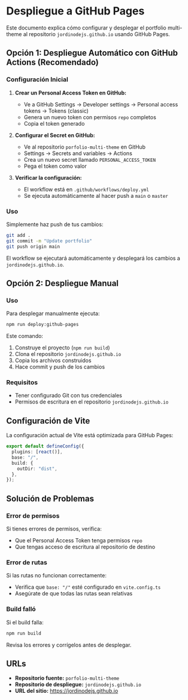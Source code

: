 # Despliegue a GitHub Pages

Este documento explica cómo configurar y desplegar el portfolio multi-theme al repositorio `jordinodejs.github.io` usando GitHub Pages.

## Opción 1: Despliegue Automático con GitHub Actions (Recomendado)

### Configuración Inicial

1. **Crear un Personal Access Token en GitHub:**
   - Ve a GitHub Settings → Developer settings → Personal access tokens → Tokens (classic)
   - Genera un nuevo token con permisos `repo` completos
   - Copia el token generado

2. **Configurar el Secret en GitHub:**
   - Ve al repositorio `porfolio-multi-theme` en GitHub
   - Settings → Secrets and variables → Actions
   - Crea un nuevo secret llamado `PERSONAL_ACCESS_TOKEN`
   - Pega el token como valor

3. **Verificar la configuración:**
   - El workflow está en `.github/workflows/deploy.yml`
   - Se ejecuta automáticamente al hacer push a `main` o `master`

### Uso

Simplemente haz push de tus cambios:

```bash
git add .
git commit -m "Update portfolio"
git push origin main
```

El workflow se ejecutará automáticamente y desplegará los cambios a `jordinodejs.github.io`.

## Opción 2: Despliegue Manual

### Uso

Para desplegar manualmente ejecuta:

```bash
npm run deploy:github-pages
```

Este comando:
1. Construye el proyecto (`npm run build`)
2. Clona el repositorio `jordinodejs.github.io`
3. Copia los archivos construidos
4. Hace commit y push de los cambios

### Requisitos

- Tener configurado Git con tus credenciales
- Permisos de escritura en el repositorio `jordinodejs.github.io`

## Configuración de Vite

La configuración actual de Vite está optimizada para GitHub Pages:

```typescript
export default defineConfig({
  plugins: [react()],
  base: "/",
  build: {
    outDir: "dist",
  },
});
```

## Solución de Problemas

### Error de permisos
Si tienes errores de permisos, verifica:
- Que el Personal Access Token tenga permisos `repo`
- Que tengas acceso de escritura al repositorio de destino

### Error de rutas
Si las rutas no funcionan correctamente:
- Verifica que `base: "/"` esté configurado en `vite.config.ts`
- Asegúrate de que todas las rutas sean relativas

### Build falló
Si el build falla:
```bash
npm run build
```
Revisa los errores y corrígelos antes de desplegar.

## URLs

- **Repositorio fuente:** `porfolio-multi-theme`
- **Repositorio de despliegue:** `jordinodejs.github.io`
- **URL del sitio:** https://jordinodejs.github.io 